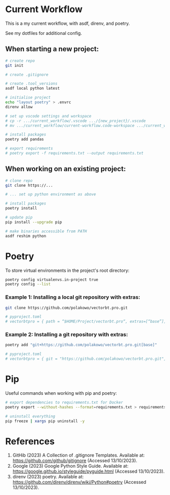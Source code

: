 # Current Workflow
This is a my current workflow, with asdf, direnv, and poetry.

See my dotfiles for additional config.


## When starting a new project:
```zsh
# create repo
git init

# create .gitignore

# create .tool_versions
asdf local python latest

# initialise project
echo "layout poetry" > .envrc
direnv allow

# set up vscode settings and workspace
# cp -r .../current_workflow/.vscode .../{new_project}/.vscode
# mv .../current_workflow/current-workflow.code-workspace .../current_workflow/{new-project}.code-workspace

# install packages
poetry add pandas

# export requirements
# poetry export -f requirements.txt --output requirements.txt
```

## When working on an existing project:
```zsh
# clone repo
git clone https://...

# ... set up python environment as above

# install packages
poetry install

# update pip
pip install --upgrade pip

# make binaries accessible from PATH
asdf reshim python
```


# Poetry
To store virtual environments in the project's root directory:

```zsh
poetry config virtualenvs.in-project true
poetry config --list
```

### Example 1: Installing a local git repository with extras:
```zsh
git clone https://github.com/polakowo/vectorbt.pro.git

# pyproject.toml
# vectorbtpro = { path = “$HOME/Project/vectorbt.pro“, extras=[“base”], develop = true }
```

### Example 2: Installing a git repository with extras:
```zsh
poetry add "git+https://github.com/polakowo/vectorbt.pro.git[base]"

# pyproject.toml
# vectorbtpro = { git = "https://github.com/polakowo/vectorbt.pro.git", extras = ["base"] } 
```

# Pip
Useful commands when working with pip and poetry:

```zsh
# export dependencies to requirements.txt for Docker
poetry export --without-hashes --format=requirements.txt > requirements.txt

# uninstall everything
pip freeze | xargs pip uninstall -y
```


# References
1. GitHib (2023) A Collection of .gitignore Templates. Available at: https://github.com/github/gitignore (Accessed 13/10/2023).
2. Google (2023) Google Python Style Guide. Available at: https://google.github.io/styleguide/pyguide.html (Accessed 13/10/2023).
3. direnv (2023) poetry. Available at: https://github.com/direnv/direnv/wiki/Python#poetry (Accessed 13/10/2023).
